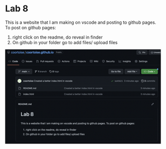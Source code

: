 # Lab 8

This is a website that I am making on vscode and posting to github pages. To post on github pages:

1. right click on the readme, do reveal in finder
2. On github in your folder go to add files/ upload files

![screen shot of github pages](README_images/vscodescreenshot.png)